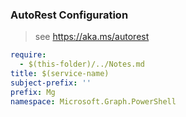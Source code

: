 ### AutoRest Configuration

> see https://aka.ms/autorest

``` yaml
require:
  - $(this-folder)/../Notes.md
title: $(service-name)
subject-prefix: ''
prefix: Mg
namespace: Microsoft.Graph.PowerShell
```

